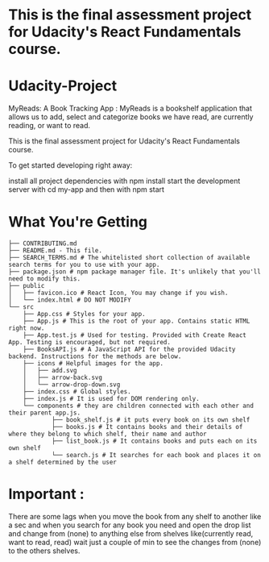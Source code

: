 # This is the final assessment project for Udacity's React Fundamentals course.

# Udacity-Project
MyReads: A Book Tracking App : MyReads is a bookshelf application that allows us to add, 
select and categorize books we have read, are currently reading, or want to read.

This is the final assessment project for Udacity's React Fundamentals course.

To get started developing right away:

install all project dependencies with npm install
start the development server with cd my-app
and then with npm start

# What You're Getting
```
├── CONTRIBUTING.md
├── README.md - This file.
├── SEARCH_TERMS.md # The whitelisted short collection of available search terms for you to use with your app.
├── package.json # npm package manager file. It's unlikely that you'll need to modify this.
├── public
│   ├── favicon.ico # React Icon, You may change if you wish.
│   └── index.html # DO NOT MODIFY
└── src
    ├── App.css # Styles for your app. 
    ├── App.js # This is the root of your app. Contains static HTML right now.
    ├── App.test.js # Used for testing. Provided with Create React App. Testing is encouraged, but not required.
    ├── BooksAPI.js # A JavaScript API for the provided Udacity backend. Instructions for the methods are below.
    ├── icons # Helpful images for the app.
    │   ├── add.svg
    │   ├── arrow-back.svg
    │   └── arrow-drop-down.svg
    ├── index.css # Global styles.
    ├── index.js # It is used for DOM rendering only.
    └── components # they are children connected with each other and their parent app.js.
            ├── book_shelf.js # it puts every book on its own shelf
            ├── books.js # It contains books and their details of where they belong to which shelf, their name and author
            ├── list_book.js # It contains books and puts each on its own shelf
            └── search.js # It searches for each book and places it on a shelf determined by the user
```


# Important : 
There are some lags when you move the book from any shelf to another like a sec and when you search for any book you need and open the drop list and change from (none) to anything else from shelves like(currently read, want to read, read) wait just a couple of min to see the changes from (none) to the others shelves.



